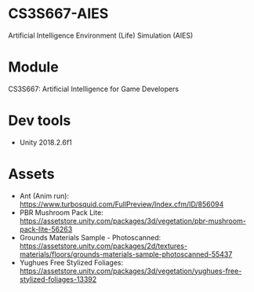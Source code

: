 # CS3S667-AIES
Artificial Intelligence Environment (Life) Simulation (AIES) 
# Module
CS3S667: Artificial Intelligence for Game Developers
# Dev tools
* Unity 2018.2.6f1
# Assets
* Ant (Anim run): https://www.turbosquid.com/FullPreview/Index.cfm/ID/856094
* PBR Mushroom Pack Lite: https://assetstore.unity.com/packages/3d/vegetation/pbr-mushroom-pack-lite-56263
* Grounds Materials Sample - Photoscanned: https://assetstore.unity.com/packages/2d/textures-materials/floors/grounds-materials-sample-photoscanned-55437
* Yughues Free Stylized Foliages: https://assetstore.unity.com/packages/3d/vegetation/yughues-free-stylized-foliages-13392
